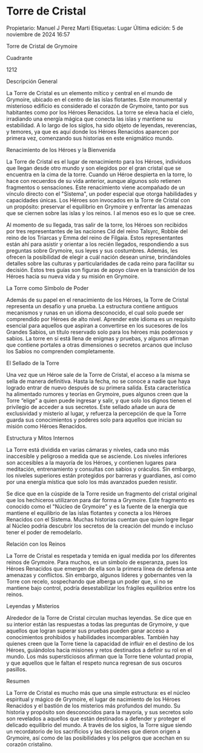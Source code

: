 # Torre de Cristal

Propietario: Manuel J Perez Marti
Etiquetas: Lugar
Última edición: 5 de noviembre de 2024 16:57

Torre de Cristal de Grymoire

Cuadrante

1212

Descripción General

La Torre de Cristal es un elemento mítico y central en el mundo de Grymoire, ubicado en el centro de las islas flotantes. Este monumental y misterioso edificio es considerado el corazón de Grymoire, tanto por sus habitantes como por los Héroes Renacidos. La torre se eleva hacia el cielo, irradiando una energía mágica que conecta las islas y mantiene su estabilidad. A lo largo de los siglos, ha sido objeto de leyendas, reverencias, y temores, ya que es aquí donde los Héroes Renacidos aparecen por primera vez, comenzando sus historias en este enigmático mundo.

Renacimiento de los Héroes y la Bienvenida

La Torre de Cristal es el lugar de renacimiento para los Héroes, individuos que llegan desde otro mundo y son elegidos por el gran cristal que se encuentra en la cima de la torre. Cuando un Héroe despierta en la torre, lo hace con recuerdos de su vida anterior, aunque algunos solo retienen fragmentos o sensaciones. Este renacimiento viene acompañado de un vínculo directo con el "Sistema", un poder especial que otorga habilidades y capacidades únicas. Los Héroes son invocados en la Torre de Cristal con un propósito: preservar el equilibrio en Grymoire y enfrentar las amenazas que se ciernen sobre las islas y los reinos. I al menos eso es lo que se cree.

Al momento de su llegada, tras salir de la torre, los Héroes son recibidos por tres representantes de las naciones Cid del reino Talsyrc, Robbie del reino de los Triarcas y Emma del reino de Filgaia. Estos representantes están ahí para asistir y orientar a los recién llegados, respondiendo a sus preguntas sobre Grymoire, sus leyes y sus costumbres. Además, les ofrecen la posibilidad de elegir a cuál nación desean unirse, brindándoles detalles sobre las culturas y particularidades de cada reino para facilitar su decisión. Estos tres guías son figuras de apoyo clave en la transición de los Héroes hacia su nueva vida y su misión en Grymoire.

La Torre como Símbolo de Poder

Además de su papel en el renacimiento de los Héroes, la Torre de Cristal representa un desafío y una prueba. La estructura contiene antiguos mecanismos y runas en un idioma desconocido, el cual solo puede ser comprendido por Héroes de alto nivel. Aprender este idioma es un requisito esencial para aquellos que aspiran a convertirse en los sucesores de los Grandes Sabios, un título reservado solo para los héroes más poderosos y sabios. La torre en sí está llena de enigmas y pruebas, y algunos afirman que contiene portales a otras dimensiones o secretos arcanos que incluso los Sabios no comprenden completamente.

El Sellado de la Torre

Una vez que un Héroe sale de la Torre de Cristal, el acceso a la misma se sella de manera definitiva. Hasta la fecha, no se conoce a nadie que haya logrado entrar de nuevo después de su primera salida. Esta característica ha alimentado rumores y teorías en Grymoire, pues algunos creen que la Torre “elige” a quien puede ingresar y salir, y que solo los dignos tienen el privilegio de acceder a sus secretos. Este sellado añade un aura de exclusividad y misterio al lugar, y refuerza la percepción de que la Torre guarda sus conocimientos y poderes solo para aquellos que inician su misión como Héroes Renacidos.

Estructura y Mitos Internos

La Torre está dividida en varias cámaras y niveles, cada uno más inaccesible y peligroso a medida que se asciende. Los niveles inferiores son accesibles a la mayoría de los Héroes, y contienen lugares para meditación, entrenamiento y consultas con sabios y oráculos. Sin embargo, los niveles superiores están protegidos por barreras y guardianes, así como por una energía mística que solo los más avanzados pueden resistir.

Se dice que en la cúspide de la Torre reside un fragmento del cristal original que los hechiceros utilizaron para dar forma a Grymoire. Este fragmento es conocido como el "Núcleo de Grymoire" y es la fuente de la energía que mantiene el equilibrio de las islas flotantes y conecta a los Héroes Renacidos con el Sistema. Muchas historias cuentan que quien logre llegar al Núcleo podría descubrir los secretos de la creación del mundo e incluso tener el poder de remodelarlo.

Relación con los Reinos

La Torre de Cristal es respetada y temida en igual medida por los diferentes reinos de Grymoire. Para muchos, es un símbolo de esperanza, pues los Héroes Renacidos que emergen de ella son la primera línea de defensa ante amenazas y conflictos. Sin embargo, algunos líderes y gobernantes ven la Torre con recelo, sospechando que alberga un poder que, si no se mantiene bajo control, podría desestabilizar los frágiles equilibrios entre los reinos.

Leyendas y Misterios

Alrededor de la Torre de Cristal circulan muchas leyendas. Se dice que en su interior están las respuestas a todas las preguntas de Grymoire, y que aquellos que logran superar sus pruebas pueden ganar acceso a conocimientos prohibidos y habilidades incomparables. También hay quienes creen que la Torre tiene la capacidad de influir en el destino de los Héroes, guiándolos hacia misiones y retos destinados a definir su rol en el mundo. Los más supersticiosos afirman que la Torre tiene voluntad propia, y que aquellos que le faltan el respeto nunca regresan de sus oscuros pasillos.

Resumen

La Torre de Cristal es mucho más que una simple estructura: es el núcleo espiritual y mágico de Grymoire, el lugar de nacimiento de los Héroes Renacidos y el bastión de los misterios más profundos del mundo. Su historia y propósito son desconocidos para la mayoría, y sus secretos solo son revelados a aquellos que están destinados a defender y proteger el delicado equilibrio del mundo. A través de los siglos, la Torre sigue siendo un recordatorio de los sacrificios y las decisiones que dieron origen a Grymoire, así como de las posibilidades y los peligros que acechan en su corazón cristalino.